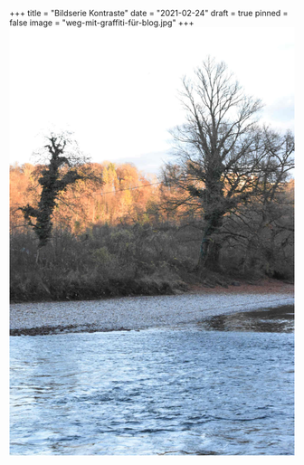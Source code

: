 +++
title = "Bildserie Kontraste"
date = "2021-02-24"
draft = true
pinned = false
image = "weg-mit-graffiti-für-blog.jpg"
+++
![](natur-licht-und-schatten.jpg)